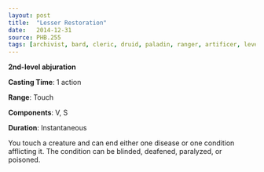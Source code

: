 ```yaml
---
layout: post
title:  "Lesser Restoration"
date:   2014-12-31
source: PHB.255
tags: [archivist, bard, cleric, druid, paladin, ranger, artificer, level2, abjuration]
---
```


**2nd-level abjuration**

**Casting Time**: 1 action

**Range**: Touch

**Components**: V, S

**Duration**: Instantaneous

You touch a creature and can end either one disease or one condition afflicting it. The condition can be blinded, deafened, paralyzed, or poisoned.

